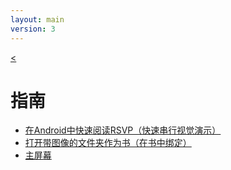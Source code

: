 ```yaml
---
layout: main
version: 3
---
```

[<](/wiki/zh)

# 指南

* [在Android中快速阅读RSVP（快速串行视觉演示）](/wiki/manual/Rapid-Serial-Visual-Presentation/zh)
* [打开带图像的文件夹作为书（在书中绑定）](/wiki/manual/Open-Folder-With-Images-As-A-Book/zh)
* [主屏幕](/wiki/manual/main-app/zh)
